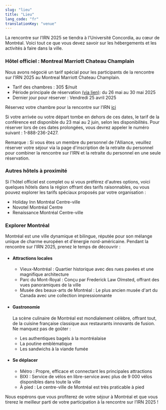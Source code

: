 ```yaml
---
slug: "lieu"
title: "Lieu"
lang_code: "fr"
translationKey: "venue"
---
```


La rencontre sur l’IRN 2025 se tiendra à l'Université Concordia, au cœur de Montréal. Voici tout ce que vous devez savoir sur les hébergements et les activités à faire dans la ville. 

### Hôtel officiel : Montreal Marriott Chateau Champlain 
Nous avons négocié un tarif spécial pour les participants de la rencontre sur l’IRN 2025 au Montreal Marriott Chateau Champlain. 

  * Tarif des chambres : 305 $/nuit 
  * Période principale de réservation <a href="https://www.marriott.com/event-reservations/reservation-link.mi?id=1738986767218&key=GRP&guestreslink2=true&app=resvlink" target="_blank">(via lien)</a>: du 26 mai au 30 mai 2025 
  * Dernier jour pour réserver : Vendredi 25 avril 2025 
  
Réservez votre chambre pour la rencontre sur l’IRN <a href="https://www.marriott.com/event-reservations/reservation-link.mi?id=1738986767218&key=GRP&guestreslink2=true&app=resvlink" target="_blank">ici</a>

Si votre arrivée ou votre départ tombe en dehors de ces dates, le tarif de la conférence est disponible du 23 mai au 2 juin, selon les disponibilités. Pour réserver lors de ces dates prolongées, vous devrez appeler le numéro suivant : 1-888-236-2427.

Remarque : Si vous êtes un membre du personnel de l'Alliance, veuillez réserver votre séjour via la page d'inscription de la retraite du personnel pour combiner la rencontre sur l’IRN et la retraite du personnel en une seule réservation. 

### Autres hôtels à proximité 
Si l'hôtel officiel est complet ou si vous préférez d'autres options, voici quelques hôtels dans la région offrant des tarifs raisonnables, ou vous pouvez explorer les tarifs spéciaux proposés par votre organisation : 

  * Holiday Inn Montréal Centre-ville 
  * Novotel Montréal Centre 
  * Renaissance Montréal Centre-ville 
 
### Explorer Montréal 
Montréal est une ville dynamique et bilingue, réputée pour son mélange unique de charme européen et d'énergie nord-américaine. Pendant la rencontre sur l’IRN 2025, prenez le temps de découvrir : 


* #### Attractions locales 


   * Vieux-Montréal : Quartier historique avec des rues pavées et une magnifique architecture 
   * Parc du Mont-Royal : Conçu par Frederick Law Olmsted, offrant des vues panoramiques de la ville 
   * Musée des beaux-arts de Montréal : Le plus ancien musée d'art du Canada avec une collection impressionnante 



* #### Gastronomie 
  La scène culinaire de Montréal est mondialement célèbre, offrant tout, de la cuisine française classique aux restaurants innovants de fusion. Ne manquez pas de goûter : 
    * Les authentiques bagels à la montréalaise 
    * La poutine emblématique 
    * Les sandwichs à la viande fumée 


* #### Se déplacer 
   * Métro : Propre, efficace et connectant les principales attractions 
   * BIXI : Service de vélos en libre-service avec plus de 9 000 vélos disponibles dans toute la ville 
   * À pied : Le centre-ville de Montréal est très praticable à pied 


Nous espérons que vous profiterez de votre séjour à Montréal et que vous tirerez le meilleur parti de votre participation à la rencontre sur l’IRN 2025 ! 

<!--

Halifax Convention Centre est situé au [1675 Argyle Street, Halifax](https://maps.app.goo.gl/QTG9JZWzJoicKHEF7).
Nous vous prions de vous présenter au Centre environ 15 minutes avant le début de la 1re journée afin de disposer
d’assez de temps pour vous inscrire et trouver une place.

La Conférence de la Rencontre sur l’IRN se déroulera au Convention Hall Level (niveau de la salle des congrès). La
majeure partie de nos activités se dérouleront dans la salle des plénières/salle principale C4. Renseignez-vous au moyen
des écrans numériques affichant les horaires du programme un peu partout dans l’espace de l’évènement, et orientez-vous
à l’aide des panneaux se trouvant à l’entrée des salles de réunion.

<img src="/map.png" class="w-100" alt="Venue Map" title="Venue Map" />

## Stationnement

Pour ceux et celles qui se rendront en voiture à la conférence, le stationnement est disponible dans le Nova Centre, dont l’entrée se trouve sur Grafton Street. En plus du stationnement payant sur place, plusieurs autres grandes aires de stationnement payant sont disponibles à proximité du Centre. Cliquez sur le lien [Où garer à Halifax](https://downtownhalifax.ca/parking) pour plus d’informations.

## Rassemblement convivial avec ACENET

Une réunion informelle sera organisée le dimanche 26 mai en soirée pour les participantes et participants habitant dans
la région ou qui arrivent en ville ce jour-là. Planifiez votre voyage en conséquence et venez rencontrer vos collègues
et vos connaissances, anciens et nouveaux.

## Que faire à Halifax

En marge de la rencontre sur l’IRN, il y aura beaucoup de choses à voir et à faire à Halifax !

En voici quelques suggestions :

* Se promener le long du magnifique front de mer d'Halifax
* Se promener dans les jardins publics ou faire du jogging dans le parc Point Pleasant
* Visiter les nombreux musées et galeries d'art, notamment le Musée maritime de l'Atlantique, le Musée canadien de l'immigration au Quai 21 et la Galerie d'art de la Nouvelle-Écosse.
* Visiter la brasserie Keith's ou le Site historique national de la Citadelle d'Halifax
* Faire le tour de la ville depuis les rues et la mer en sautant dans le Harbour Hopper
* Visiter les cafés et les boutiques des rues Agricola et Kaye, dans le quartier nord d'Halifax.

Halifax regorge de choses à faire. Pour plus d'informations, visitez le site Web du tourisme local en [cliquant ici](https://www.novascotia.com/trip-ideas/stories/perfect-one-three-day-halifax-itinerary).
-->